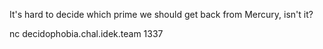 It's hard to decide which prime we should get back from Mercury, isn't it?

nc decidophobia.chal.idek.team 1337


